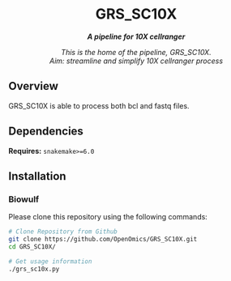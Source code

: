<div align="center">
   
  <h1>GRS_SC10X</h1>
  
  **_A pipeline for 10X cellranger_**

  
  <i>
    This is the home of the pipeline, GRS_SC10X. <br>
    Aim: streamline and simplify 10X cellranger process
  </i>
</div>


## Overview
GRS_SC10X is able to process both bcl and fastq files.

## Dependencies
**Requires:** `snakemake>=6.0`


## Installation

### Biowulf
Please clone this repository using the following commands:
```bash
# Clone Repository from Github
git clone https://github.com/OpenOmics/GRS_SC10X.git
cd GRS_SC10X/

# Get usage information
./grs_sc10x.py
```
